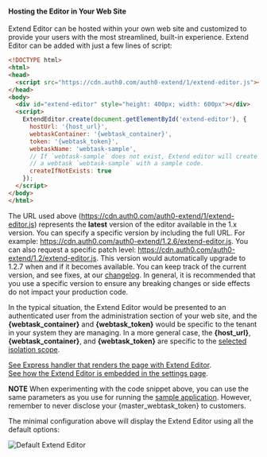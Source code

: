 #### Hosting the Editor in Your Web Site

Extend Editor can be hosted within your own web site and customized to provide your users with the most streamlined, built-in experience. Extend Editor can be added with just a few lines of script: 

```html
<!DOCTYPE html>
<html>
<head>
  <script src="https://cdn.auth0.com/auth0-extend/1/extend-editor.js"></script>
</head>
<body>
  <div id="extend-editor" style="height: 400px; width: 600px"></div>
  <script>
    ExtendEditor.create(document.getElementById('extend-editor'), {
      hostUrl: '{host_url}',
      webtaskContainer: '{webtask_container}',
      token: '{webtask_token}',
      webtaskName: 'webtask-sample',
      // If `webtask-sample` does not exist, Extend editor will create 
      // a webtask `webtask-sample` with a sample code.
      createIfNotExists: true 
    });
  </script>
</body>
</html>
```

The URL used above (https://cdn.auth0.com/auth0-extend/1/extend-editor.js) represents the **latest** version of the editor available in the 1.x version. You can specify a specific version by including the full URL. For example: https://cdn.auth0.com/auth0-extend/1.2.6/extend-editor.js. You can also request a specific patch level: https://cdn.auth0.com/auth0-extend/1.2/extend-editor.js. This version would automatically upgrade to 1.2.7 when and if it becomes available. You can keep track of the current version, and see fixes, at our [changelog](https://auth0.com/extend/editor/changelog). In general, it is recommended that you use a specific version to ensure any breaking changes or side effects do not impact your production code.

In the typical situation, the Extend Editor would be presented to an authenticated user from the administration section of your web site, and the **{webtask_container}** and **{webtask_token}** would be specific to the tenant in your system they are managing. In a more general case, the **{host_url}**, **{webtask_container}**, and **{webtask_token}** are specific to the [selected isolation scope](#mapping-isolation-requirements-onto-webtask-tokens). 

[See Express handler that renders the page with Extend Editor](https://github.com/auth0/extend/blob/master/samples/zerocrm/routes/index.js#L22).  
[See how the Extend Editor is embedded in the settings page](https://github.com/auth0/extend/blob/master/samples/zerocrm/views/settings.ejs#L86).  

**NOTE** When experimenting with the code snippet above, you can use the same parameters as you use for running the [sample application](#sample-application). However, remember to never disclose your {master_webtask_token} to customers. 

The minimal configuration above will display the Extend Editor using all the default options:

![Default Extend Editor](https://cloud.githubusercontent.com/assets/302314/26526687/e34688aa-4358-11e7-8f17-9f3f222e3541.png)
